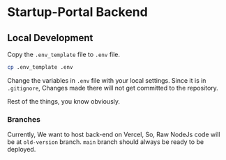 # Startup-Portal Backend

## Local Development
Copy the `.env_template` file to `.env` file.
```bash
cp .env_template .env
```

Change the variables in `.env` file with your local settings. Since it is in `.gitignore`, Changes made there will not get committed to the repository.

Rest of the things, you know obviously.

### Branches
Currently, We want to host back-end on Vercel, So, Raw NodeJs code will be at `old-version` branch. `main` branch should always be ready to be deployed.
